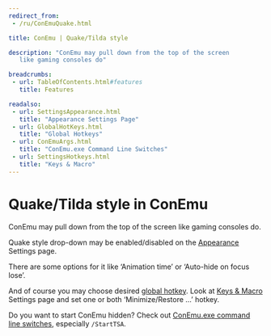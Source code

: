 ```yaml
---
redirect_from:
 - /ru/ConEmuQuake.html

title: ConEmu | Quake/Tilda style

description: "ConEmu may pull down from the top of the screen
   like gaming consoles do"

breadcrumbs:
 - url: TableOfContents.html#features
   title: Features

readalso:
 - url: SettingsAppearance.html
   title: "Appearance Settings Page"
 - url: GlobalHotKeys.html
   title: "Global Hotkeys"
 - url: ConEmuArgs.html
   title: "ConEmu.exe Command Line Switches"
 - url: SettingsHotkeys.html
   title: "Keys & Macro"
---
```


# Quake/Tilda style in ConEmu

ConEmu may pull down from the top of the screen
like gaming consoles do.

Quake style drop-down may be enabled/disabled on the
[Appearance](SettingsAppearance.html) Settings page.

There are some options for it like ‘Animation time’
or ‘Auto-hide on focus lose’.

And of course you may choose desired [global hotkey](GlobalHotKeys.html).
Look at [Keys & Macro](SettingsHotkeys.html) Settings page
and set one or both ‘Minimize/Restore ...’ hotkey.

Do you want to start ConEmu hidden?
Check out [ConEmu.exe command line switches](ConEmuArgs.html),
especially `/StartTSA`.
